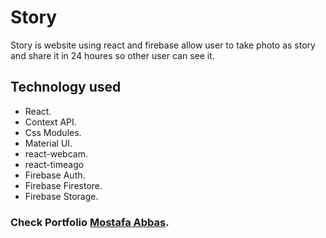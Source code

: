 # Story

Story is website using react and firebase allow user to take photo as story and share it in 24 houres so other user can see it.

## Technology used

- React.
- Context API.
- Css Modules.
- Material UI.
- react-webcam.
- react-timeago
- Firebase Auth.
- Firebase Firestore.
- Firebase Storage.

### Check Portfolio [Mostafa Abbas](https://mostafs-abbas.vercel.app/).
